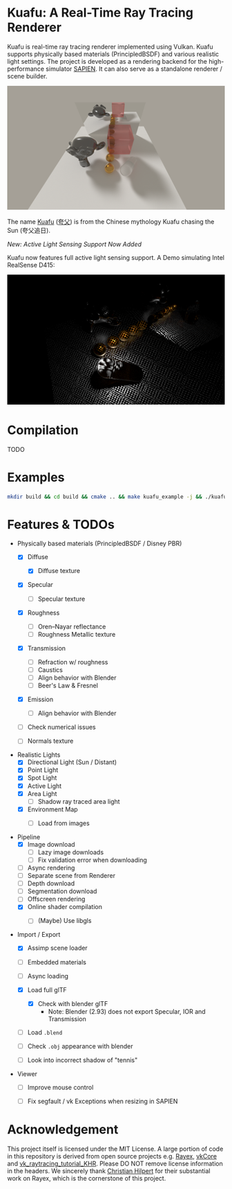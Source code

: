 # Kuafu: A Real-Time Ray Tracing Renderer

Kuafu is real-time ray tracing renderer implemented using Vulkan. Kuafu supports physically based materials (PrincipledBSDF) and various realistic light settings. The project is developed as a rendering backend for the high-performance simulator [SAPIEN](https://sapien.ucsd.edu/). It can also serve as a standalone renderer / scene builder.

![Kuafu Rendering Quality (example: eSpheres)](./docs/assets/kuafu.png)

The name [Kuafu](https://en.wikipedia.org/wiki/Kuafu) ([夸父](https://zh.wikipedia.org/wiki/%E5%A4%B8%E7%88%B6)) is from the Chinese mythology Kuafu chasing the Sun (夸父追日).

*New: Active Light Sensing Support Now Added*

Kuafu now features full active light sensing support. A Demo simulating Intel RealSense D415:

![Active Light Sensing Demo (example: eActive)](./docs/assets/kuafu_active.png)

# Compilation

TODO

# Examples

```bash
mkdir build && cd build && cmake .. && make kuafu_example -j && ./kuafu_example;
```


# Features & TODOs

- Physically based materials (PrincipledBSDF / Disney PBR)
  - [x] Diffuse
    - [x] Diffuse texture
  - [x] Specular
    - [ ] Specular texture
  - [x] Roughness
    - [ ] Oren–Nayar reflectance
    - [ ] Roughness Metallic texture
  - [x] Transmission
    - [ ] Refraction w/ roughness
    - [ ] Caustics 
    - [ ] Align behavior with Blender
    - [ ] Beer's Law & Fresnel
  - [x] Emission
    - [ ] Align behavior with Blender
  - [ ] Check numerical issues
  - [ ] Normals texture
    

- Realistic Lights
  - [x] Directional Light (Sun / Distant)
  - [x] Point Light
  - [x] Spot Light
  - [x] Active Light
  - [x] Area Light
    - [ ] Shadow ray traced area light
  - [x] Environment Map
    - [ ] Load from images

    
- Pipeline
  - [x] Image download
    - [ ] Lazy image downloads
    - [ ] Fix validation error when downloading
  - [ ] Async rendering
  - [ ] Separate scene from Renderer
  - [ ] Depth download
  - [ ] Segmentation download
  - [ ] Offscreen rendering
  - [x] Online shader compilation
    - [ ] (Maybe) Use libgls


- Import / Export
  - [x] Assimp scene loader
  - [ ] Embedded materials
  - [ ] Async loading
  - [x] Load full glTF
    - [x] Check with blender glTF
      - Note: Blender (2.93) does not export Specular, IOR and Transmission
  - [ ] Load `.blend`
  - [ ] Check `.obj` appearance with blender
  - [ ] Look into incorrect shadow of "tennis"


- Viewer
  - [ ] Improve mouse control
  - [ ] Fix segfault / vk Exceptions when resizing in SAPIEN



# Acknowledgement

This project itself is licensed under the MIT License. A large portion of code in this repository is derived from open source projects e.g. [Rayex](https://github.com/chillpert/rayex), [vkCore](https://github.com/chillpert/vkCore) and [vk_raytracing_tutorial_KHR](https://github.com/nvpro-samples/vk_raytracing_tutorial_KHR). Please DO NOT remove license information in the headers. We sincerely thank [Christian Hilpert](https://github.com/chillpert) for their substantial work on Rayex, which is the cornerstone of this project.

